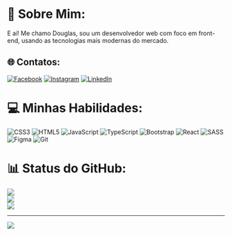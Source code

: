 # 💫 Sobre Mim:
E aí! Me chamo Douglas, sou um desenvolvedor web com foco em front-end, usando as tecnologias mais modernas do mercado.  


## 🌐 Contatos:
[![Facebook](https://img.shields.io/badge/Facebook-%231877F2.svg?logo=Facebook&logoColor=white)](https://facebook.com/https://pt-br.facebook.com/douglas.rufino.9883) [![Instagram](https://img.shields.io/badge/Instagram-%23E4405F.svg?logo=Instagram&logoColor=white)](https://instagram.com/https://www.instagram.com/douglass_rufino_/) [![LinkedIn](https://img.shields.io/badge/LinkedIn-%230077B5.svg?logo=linkedin&logoColor=white)](https://linkedin.com/in/https://www.linkedin.com/in/douglas-rufino-496a39248/) 

# 💻 Minhas Habilidades:
![CSS3](https://img.shields.io/badge/css3-%231572B6.svg?style=flat&logo=css3&logoColor=white) ![HTML5](https://img.shields.io/badge/html5-%23E34F26.svg?style=flat&logo=html5&logoColor=white) ![JavaScript](https://img.shields.io/badge/javascript-%23323330.svg?style=flat&logo=javascript&logoColor=%23F7DF1E) ![TypeScript](https://img.shields.io/badge/typescript-%23007ACC.svg?style=flat&logo=typescript&logoColor=white) ![Bootstrap](https://img.shields.io/badge/bootstrap-%238511FA.svg?style=flat&logo=bootstrap&logoColor=white) ![React](https://img.shields.io/badge/react-%2320232a.svg?style=flat&logo=react&logoColor=%2361DAFB) ![SASS](https://img.shields.io/badge/SASS-hotpink.svg?style=flat&logo=SASS&logoColor=white) ![Figma](https://img.shields.io/badge/figma-%23F24E1E.svg?style=flat&logo=figma&logoColor=white) ![Git](https://img.shields.io/badge/GIT-E44C30?style=for-the-badge&logo=git&logoColor=white)&nbsp;
# 📊 Status do GitHub:
![](https://github-readme-stats.vercel.app/api?username=douglasrufinosilva&theme=nightowl&hide_border=false&include_all_commits=false&count_private=false)<br/>
![](https://github-readme-streak-stats.herokuapp.com/?user=douglasrufinosilva&theme=nightowl&hide_border=false)<br/>
![](https://github-readme-stats.vercel.app/api/top-langs/?username=douglasrufinosilva&theme=nightowl&hide_border=false&include_all_commits=false&count_private=false&layout=compact)

---
[![](https://visitcount.itsvg.in/api?id=douglasrufinosilva&icon=0&color=0)](https://visitcount.itsvg.in)

